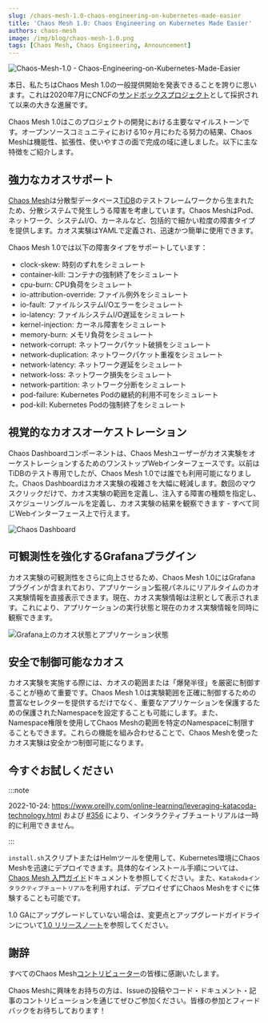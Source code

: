 ```yaml
---
slug: /chaos-mesh-1.0-chaos-engineering-on-kubernetes-made-easier
title: 'Chaos Mesh 1.0: Chaos Engineering on Kubernetes Made Easier'
authors: chaos-mesh
image: /img/blog/chaos-mesh-1.0.png
tags: [Chaos Mesh, Chaos Engineering, Announcement]
---
```


![Chaos-Mesh-1.0 - Chaos-Engineering-on-Kubernetes-Made-Easier](/img/blog/chaos-mesh-1.0.png)

本日、私たちはChaos Mesh 1.0の一般提供開始を発表できることを誇りに思います。これは2020年7月にCNCFの[サンドボックスプロジェクト](https://pingcap.com/blog/announcing-chaos-mesh-as-a-cncf-sandbox-project)として採択されて以来の大きな進展です。

<!--truncate-->

Chaos Mesh 1.0はこのプロジェクトの開発における主要なマイルストーンです。オープンソースコミュニティにおける10ヶ月にわたる努力の結果、Chaos Meshは機能性、拡張性、使いやすさの面で完成の域に達しました。以下に主な特徴をご紹介します。

## 強力なカオスサポート

[Chaos Mesh](https://chaos-mesh.org)は分散型データベース[TiDB](https://pingcap.com/products/tidb)のテストフレームワークから生まれたため、分散システムで発生しうる障害を考慮しています。Chaos MeshはPod、ネットワーク、システムI/O、カーネルなど、包括的で細かい粒度の障害タイプを提供します。カオス実験はYAMLで定義され、迅速かつ簡単に使用できます。

Chaos Mesh 1.0では以下の障害タイプをサポートしています：

- clock-skew: 時刻のずれをシミュレート
- container-kill: コンテナの強制終了をシミュレート
- cpu-burn: CPU負荷をシミュレート
- io-attribution-override: ファイル例外をシミュレート
- io-fault: ファイルシステムI/Oエラーをシミュレート
- io-latency: ファイルシステムI/O遅延をシミュレート
- kernel-injection: カーネル障害をシミュレート
- memory-burn: メモリ負荷をシミュレート
- network-corrupt: ネットワークパケット破損をシミュレート
- network-duplication: ネットワークパケット重複をシミュレート
- network-latency: ネットワーク遅延をシミュレート
- network-loss: ネットワーク損失をシミュレート
- network-partition: ネットワーク分断をシミュレート
- pod-failure: Kubernetes Podの継続的利用不可をシミュレート
- pod-kill: Kubernetes Podの強制終了をシミュレート

## 視覚的なカオスオーケストレーション

Chaos Dashboardコンポーネントは、Chaos Meshユーザーがカオス実験をオーケストレーションするためのワンストップWebインターフェースです。以前はTiDBのテスト専用でしたが、Chaos Mesh 1.0では誰でも利用可能になりました。Chaos Dashboardはカオス実験の複雑さを大幅に軽減します。数回のマウスクリックだけで、カオス実験の範囲を定義し、注入する障害の種類を指定し、スケジューリングルールを定義し、カオス実験の結果を観察できます - すべて同じWebインターフェース上で行えます。

![Chaos Dashboard](/img/blog/chaos-dashboard.gif)

## 可観測性を強化するGrafanaプラグイン

カオス実験の可観測性をさらに向上させるため、Chaos Mesh 1.0にはGrafanaプラグインが含まれており、アプリケーション監視パネルにリアルタイムのカオス実験情報を直接表示できます。現在、カオス実験情報は注釈として表示されます。これにより、アプリケーションの実行状態と現在のカオス実験情報を同時に観察できます。

![Grafana上のカオス状態とアプリケーション状態](/img/blog/chaos-status.png)

## 安全で制御可能なカオス

カオス実験を実施する際には、カオスの範囲または「爆発半径」を厳密に制御することが極めて重要です。Chaos Mesh 1.0は実験範囲を正確に制御するための豊富なセレクターを提供するだけでなく、重要なアプリケーションを保護するための保護されたNamespaceを設定することも可能にします。また、Namespace権限を使用してChaos Meshの範囲を特定のNamespaceに制限することもできます。これらの機能を組み合わせることで、Chaos Meshを使ったカオス実験は安全かつ制御可能になります。

## 今すぐお試しください

:::note

2022-10-24: https://www.oreilly.com/online-learning/leveraging-katacoda-technology.html および [#356](https://github.com/chaos-mesh/website/pull/356) により、インタラクティブチュートリアルは一時的に利用できません。

:::

`install.sh`スクリプトまたはHelmツールを使用して、Kubernetes環境にChaos Meshを迅速にデプロイできます。具体的なインストール手順については、[Chaos Mesh 入門ガイド](https://chaos-mesh-website-archived.netlify.app/docs/1.2.4/user_guides/installation)ドキュメントを参照してください。また、`Katakodaインタラクティブチュートリアル`を利用すれば、デプロイせずにChaos Meshをすぐに体験することも可能です。

1.0 GAにアップグレードしていない場合は、変更点とアップグレードガイドラインについて[1.0 リリースノート](https://github.com/chaos-mesh/chaos-mesh/releases/tag/v1.0.0)を参照してください。

## 謝辞

すべてのChaos Mesh[コントリビューター](https://github.com/chaos-mesh/chaos-mesh/graphs/contributors)の皆様に感謝いたします。

Chaos Meshに興味をお持ちの方は、Issueの投稿やコード・ドキュメント・記事のコントリビューションを通じてぜひご参加ください。皆様の参加とフィードバックをお待ちしております！